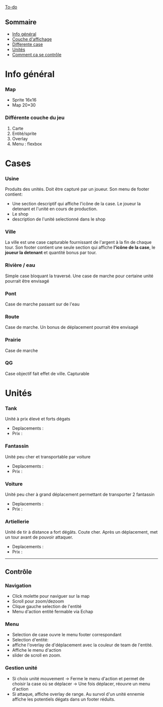 [To-do](TO-DO.md)

## Sommaire
- [Info général](#map)
- [Couche d'affichage](#différente-couche-du-jeu)
- [Differente case](#cases)
- [Unités](#unités)
- [Comment ca se contrôle](#contrôle)

# Info général
### Map
- Sprite 16x16
- Map 20*30

### Différente couche du jeu
1. Carte
2. Entité/sprite
3. Overlay
4. Menu : flexbox

# Cases
### Usine
Produits des unités. Doit être capturé par un joueur.
Son menu de footer contient:
- Une section descriptif qui affiche l'icône de la case. Le joueur la detenant et l'unité en cours de production.
- Le shop
- description de l'unité selectionné dans le shop
### Ville
La ville est une case capturable fournissant de l'argent à la fin de chaque tour.
Son footer contient une seule section qui affiche **l'icône de la case**, le **joueur la detenant** et quantité bonus par tour.

### Rivière / eau
Simple case bloquant la traversé. Une case de marche pour certaine unité pourrait être envisagé
### Pont
Case de marche passant sur de l'eau
### Route
Case de marche. Un bonus de déplacement pourrait être envisagé
### Prairie
Case de marche
### QG
Case objectif fait effet de ville. Capturable

# Unités
### Tank
Unité à prix élevé et forts dégats
- Deplacements :
- Prix : 
### Fantassin
Unité peu cher et transportable par voiture
- Deplacements :
- Prix : 
### Voiture
Unité peu cher à grand déplacement permettant de transporter 2 fantassin
- Deplacements :
- Prix : 
### Artiellerie
Unité de tir à distance a fort dégâts. Coute cher. Après un déplacement, met un tour avant de pouvoir attaquer.
- Deplacements :
- Prix : 

_ _ _

## Contrôle
### Navigation 
- Click molette pour naviguer sur la map
- Scroll pour zoom/dezoom
- Clique gauche selection de l'entité
- Menu d'action entité fermable via Echap
### Menu
- Selection de case ouvre le menu footer correspondant
- Selection d'entité:
 - affiche l'overlay de d'déplacement avec la couleur de team de l'entité.
 - Affiche le menu d'action
- slider de scroll en zoom.

### Gestion unité
- Si choix unité mouvement
 -> Ferme le menu d'action et permet de choisir la case où se déplacer
 -> Une fois déplacer, réouvre un menu d'action
- Si attaque, affiche overlay de range. Au survol d'un unité ennemie affiche les potentiels dégats dans un footer réduits.
  


